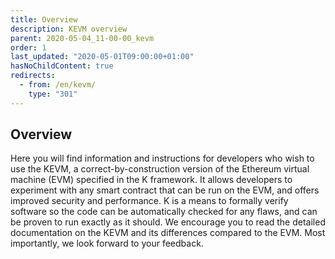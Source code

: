 ```yaml
---
title: Overview
description: KEVM overview
parent: 2020-05-04_11-00-00_kevm
order: 1
last_updated: "2020-05-01T09:00:00+01:00"
hasNoChildContent: true
redirects:
  - from: /en/kevm/
    type: "301"
---
```

## Overview

Here you will find information and instructions for developers who wish to use the KEVM, a correct-by-construction version of the Ethereum virtual machine (EVM) specified in the K framework. It allows developers to experiment with any smart contract that can be run on the EVM, and offers improved security and performance. K is a means to formally verify software so the code can be automatically checked for any flaws, and can be proven to run exactly as it should. We encourage you to read the detailed documentation on the KEVM and its differences compared to the EVM. Most importantly, we look forward to your feedback.

